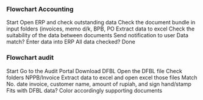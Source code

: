 ### Flowchart Accounting
Start
Open ERP and check
outstanding data
Check the document bundle in
input folders (invoices,
memo d/k, BPB, PO
Extract data to excel
Check the suitability of the data
between documents
Send notification to user Data match?
Enter data into ERP
All data
checked?
Done

### Flowchart audit
Start
Go to the Audit Portal
Download DFBL
Open the DFBL file
Check folders
NPPB/Invoice
Extract data to
excel and open excel
those files
Match No. date
invoice, customer name,
amount of rupiah, and sign
hand/stamp
Fits with
DFBL data?
Color accordingly
supporting documents
